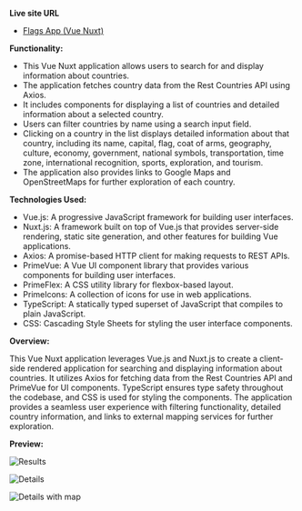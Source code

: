 **Live site URL**

- [Flags App (Vue Nuxt)](https://flagify.netlify.app/)

**Functionality:**

- This Vue Nuxt application allows users to search for and display information about countries.
- The application fetches country data from the Rest Countries API using Axios.
- It includes components for displaying a list of countries and detailed information about a selected country.
- Users can filter countries by name using a search input field.
- Clicking on a country in the list displays detailed information about that country, including its name, capital, flag, coat of arms, geography, culture, economy, government, national symbols, transportation, time zone, international recognition, sports, exploration, and tourism.
- The application also provides links to Google Maps and OpenStreetMaps for further exploration of each country.

**Technologies Used:**

- Vue.js: A progressive JavaScript framework for building user interfaces.
- Nuxt.js: A framework built on top of Vue.js that provides server-side rendering, static site generation, and other features for building Vue applications.
- Axios: A promise-based HTTP client for making requests to REST APIs.
- PrimeVue: A Vue UI component library that provides various components for building user interfaces.
- PrimeFlex: A CSS utility library for flexbox-based layout.
- PrimeIcons: A collection of icons for use in web applications.
- TypeScript: A statically typed superset of JavaScript that compiles to plain JavaScript.
- CSS: Cascading Style Sheets for styling the user interface components.

**Overview:**

This Vue Nuxt application leverages Vue.js and Nuxt.js to create a client-side rendered application for searching and displaying information about countries. It utilizes Axios for fetching data from the Rest Countries API and PrimeVue for UI components. TypeScript ensures type safety throughout the codebase, and CSS is used for styling the components. The application provides a seamless user experience with filtering functionality, detailed country information, and links to external mapping services for further exploration.

**Preview:**
  
  ![Results](https://i.imgur.com/uTQepVe.png)

  ![Details](https://i.imgur.com/j2XFheo.png)

  ![Details with map](https://i.imgur.com/G6TgJQE.png)
